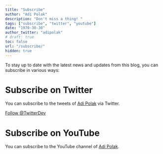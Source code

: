 ```yaml
---
title: "Subscribe"
author: "Adi Polak"
description: "Don't miss a thing! "
tags: ["subscribe", "twitter", "youtube"]
date: "1970-30-30"
author_twitter: "adipolak"
# draft: true
toc: false
url: "/subscribe/"
hidden: true
---
```



To stay up to date with the latest news and updates from this blog, you can subscribe in various ways:

# Subscribe on Twitter
You can subscribe to the tweets of [Adi Polak](https://twitter.com/AdiPolak) via Twitter.

<a href="https://twitter.com/AdiPolak?ref_src=twsrc%5Etfw" class="twitter-follow-button" data-show-count="false">Follow @TwitterDev</a><script async src="https://platform.twitter.com/widgets.js" charset="utf-8"></script>

# Subscribe on YouTube
You can subscribe to the YouTube channel of [Adi Polak](http://www.youtube.com/channel/UCN3hX3Ie1kZ3L0KZ5sCTsxw?sub_confirmation=1).

<script src="https://apis.google.com/js/platform.js"></script>

<div class="g-ytsubscribe" data-channelid="UCN3hX3Ie1kZ3L0KZ5sCTsxw" data-layout="default" data-count="default"></div>

<!-- # Subscribe with email
To get weekly posts and updates from this blog via email you can subscribe to Adi Polak Data & Open Source Updates:
<!-- Begin Mailchimp Signup Form -->



<!-- 
# Subscribe with RSS
You can subscribe to AdiPolak.com Data and Open Source Blog via your favorite RSS client, using this RSS Feed.

<!-- # Subscribe on Facebook
You can subscribe to this blog via Facebook. --> 
